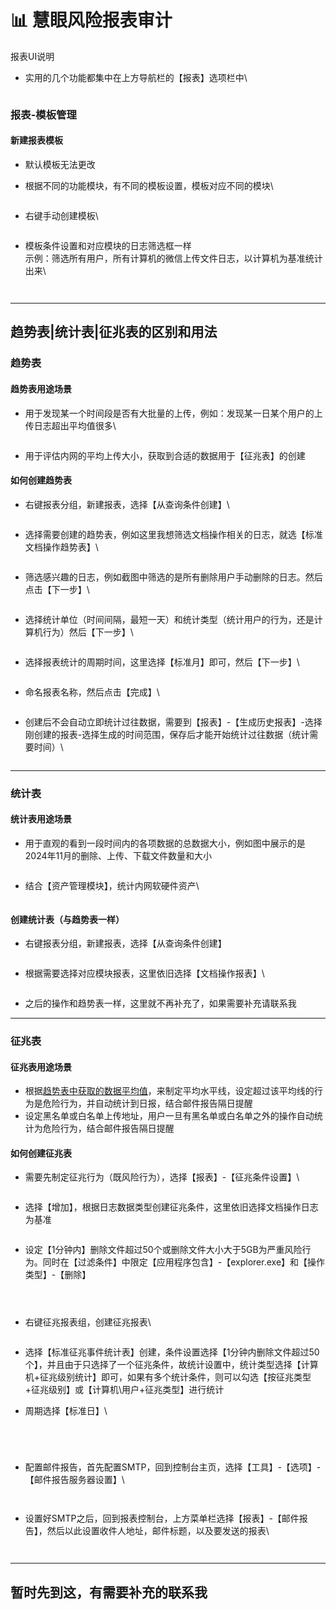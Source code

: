 # 📊 慧眼风险报表审计

报表UI说明

*   实用的几个功能都集中在上方导航栏的【报表】选项栏中\


    <figure><img src="../../.gitbook/assets/image (20).png" alt=""><figcaption></figcaption></figure>

### 报表-模板管理

#### 新建报表模板

* 默认模板无法更改
*   根据不同的功能模块，有不同的模板设置，模板对应不同的模块\


    <figure><img src="../../.gitbook/assets/image (21).png" alt=""><figcaption></figcaption></figure>
*   右键手动创建模板\


    <figure><img src="../../.gitbook/assets/image (22).png" alt=""><figcaption></figcaption></figure>
*   模板条件设置和对应模块的日志筛选框一样\
    示例：筛选所有用户，所有计算机的微信上传文件日志，以计算机为基准统计出来\


    <figure><img src="../../.gitbook/assets/image (23).png" alt=""><figcaption></figcaption></figure>

    <figure><img src="../../.gitbook/assets/image (25).png" alt=""><figcaption></figcaption></figure>

***





## 趋势表|统计表|征兆表的区别和用法

### 趋势表

#### 趋势表用途场景

*   用于发现某一个时间段是否有大批量的上传，例如：发现某一日某个用户的上传日志超出平均值很多\


    <figure><img src="../../.gitbook/assets/image (7).png" alt=""><figcaption></figcaption></figure>
* 用于评估内网的平均上传大小，获取到合适的数据用于【征兆表】的创建

#### 如何创建趋势表

*   右键报表分组，新建报表，选择【从查询条件创建】\


    <figure><img src="../../.gitbook/assets/image (1) (1) (1) (1).png" alt=""><figcaption></figcaption></figure>
*   选择需要创建的趋势表，例如这里我想筛选文档操作相关的日志，就选【标准文档操作趋势表】\


    <figure><img src="../../.gitbook/assets/image (9).png" alt=""><figcaption></figcaption></figure>
*   筛选感兴趣的日志，例如截图中筛选的是所有删除用户手动删除的日志。然后点击【下一步】\


    <figure><img src="../../.gitbook/assets/image (2) (1).png" alt=""><figcaption></figcaption></figure>
*   选择统计单位（时间间隔，最短一天）和统计类型（统计用户的行为，还是计算机行为）然后【下一步】\


    <figure><img src="../../.gitbook/assets/image (3) (1).png" alt=""><figcaption></figcaption></figure>
*   选择报表统计的周期时间，这里选择【标准月】即可，然后【下一步】\


    <figure><img src="../../.gitbook/assets/image (4) (1).png" alt=""><figcaption></figcaption></figure>
*   命名报表名称，然后点击【完成】\


    <figure><img src="../../.gitbook/assets/image (5) (1).png" alt=""><figcaption></figcaption></figure>
*   创建后不会自动立即统计过往数据，需要到【报表】-【生成历史报表】-选择刚创建的报表-选择生成的时间范围，保存后才能开始统计过往数据（统计需要时间）\


    <figure><img src="../../.gitbook/assets/image (6) (1).png" alt=""><figcaption></figcaption></figure>

***



### 统计表

#### 统计表用途场景

*   用于直观的看到一段时间内的各项数据的总数据大小，例如图中展示的是2024年11月的删除、上传、下载文件数量和大小

    <figure><img src="../../.gitbook/assets/image (7) (1).png" alt=""><figcaption></figcaption></figure>
*   结合【资产管理模块】，统计内网软硬件资产\


    <figure><img src="../../.gitbook/assets/image (8).png" alt=""><figcaption></figcaption></figure>

#### 创建统计表（与趋势表一样）

*   右键报表分组，新建报表，选择【从查询条件创建】

    <figure><img src="../../.gitbook/assets/image (10).png" alt=""><figcaption></figcaption></figure>
*   根据需要选择对应模块报表，这里依旧选择【文档操作报表】\


    <figure><img src="../../.gitbook/assets/image (11).png" alt=""><figcaption></figcaption></figure>
* 之后的操作和趋势表一样，这里就不再补充了，如果需要补充请联系我

***

### 征兆表

#### 征兆表用途场景

* 根据[趋势表中获取的数据平均值](hui-yan-feng-xian-bao-biao-shen-ji.md#qu-shi-biao-yong-tu-chang-jing)，来制定平均水平线，设定超过该平均线的行为是危险行为，并自动统计到日报，结合邮件报告隔日提醒
* 设定黑名单或白名单上传地址，用户一旦有黑名单或白名单之外的操作自动统计为危险行为，结合邮件报告隔日提醒

#### 如何创建征兆表

*   需要先制定征兆行为（既风险行为），选择【报表】-【征兆条件设置】\


    <figure><img src="../../.gitbook/assets/image (26).png" alt=""><figcaption></figcaption></figure>
*   选择【增加】，根据日志数据类型创建征兆条件，这里依旧选择文档操作日志为基准

    <figure><img src="../../.gitbook/assets/image (29).png" alt=""><figcaption></figcaption></figure>
*   设定【1分钟内】删除文件超过50个或删除文件大小大于5GB为严重风险行为。同时在【过滤条件】中限定【应用程序包含】-【explorer.exe】和【操作类型】-【删除】

    <figure><img src="../../.gitbook/assets/image (30).png" alt=""><figcaption></figcaption></figure>

    <figure><img src="../../.gitbook/assets/image (33).png" alt=""><figcaption></figcaption></figure>

    <figure><img src="../../.gitbook/assets/image (34).png" alt=""><figcaption></figcaption></figure>
*   右键征兆报表组，创建征兆报表\


    <figure><img src="../../.gitbook/assets/image (35).png" alt=""><figcaption></figcaption></figure>
* 选择【标准征兆事件统计表】创建，条件设置选择【1分钟内删除文件超过50个】，并且由于只选择了一个征兆条件，故统计设置中，统计类型选择【计算机+征兆级别统计】即可，如果有多个统计条件，则可以勾选【按征兆类型+征兆级别】或【计算机\用户+征兆类型】进行统计
*   周期选择【标准日】\


    <figure><img src="../../.gitbook/assets/image (36).png" alt=""><figcaption></figcaption></figure>

    <figure><img src="../../.gitbook/assets/image (37).png" alt=""><figcaption></figcaption></figure>

    <figure><img src="../../.gitbook/assets/image (39).png" alt=""><figcaption></figcaption></figure>

    <figure><img src="../../.gitbook/assets/image (40).png" alt=""><figcaption></figcaption></figure>
*   配置邮件报告，首先配置SMTP，回到控制台主页，选择【工具】-【选项】-【邮件报告服务器设置】\


    <figure><img src="../../.gitbook/assets/image (1) (1).png" alt=""><figcaption></figcaption></figure>

    <figure><img src="../../.gitbook/assets/image (2).png" alt=""><figcaption></figcaption></figure>
*   设置好SMTP之后，回到报表控制台，上方菜单栏选择【报表】-【邮件报告】，然后以此设置收件人地址，邮件标题，以及要发送的报表\


    <figure><img src="../../.gitbook/assets/image (3).png" alt=""><figcaption></figcaption></figure>

    <figure><img src="../../.gitbook/assets/image (4).png" alt=""><figcaption></figcaption></figure>

***

## 暂时先到这，有需要补充的联系我
